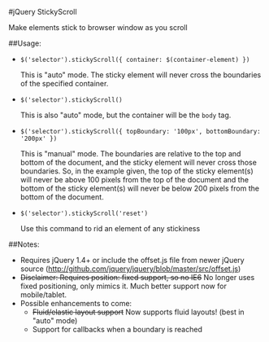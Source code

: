 #jQuery StickyScroll

Make elements stick to browser window as you scroll


##Usage:
- `$('selector').stickyScroll({ container: $(container-element) })`

  This is "auto" mode. The sticky element will never cross the boundaries
  of the specified container.

- `$('selector').stickyScroll()`

  This is also "auto" mode, but the container will be the `body` tag.

- `$('selector').stickyScroll({ topBoundary: '100px', bottomBoundary: '200px' })`

  This is "manual" mode. The boundaries are relative to the top and bottom of
  the document, and the sticky element will never cross those boundaries. So,
  in the example given, the top of the sticky element(s) will never be above
  100 pixels from the top of the document and the bottom of the sticky
  element(s) will never be below 200 pixels from the bottom of the document.

- `$('selector').stickyScroll('reset')`

  Use this command to rid an element of any stickiness

##Notes:
- Requires jQuery 1.4+ or include the offset.js file from newer jQuery source (http://github.com/jquery/jquery/blob/master/src/offset.js)
- <del>Disclaimer: Requires position: fixed support, so no IE6</del> No longer uses fixed positioning, only mimics it. Much better support now for mobile/tablet.
- Possible enhancements to come: 
	- <del>Fluid/elastic layout support</del> Now supports fluid layouts! (best in "auto" mode)
	- Support for callbacks when a boundary is reached
